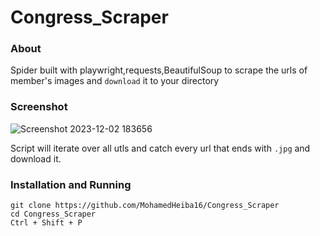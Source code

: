# Congress_Scraper

### About 

Spider built with playwright,requests,BeautifulSoup to scrape the urls of member's images and `download` it to your directory 

### Screenshot

![Screenshot 2023-12-02 183656](https://github.com/MohamedHeiba16/Congress_Scraper/assets/152610603/98052dc0-b00d-4fc6-90a3-ebe67c07ce83)

Script will iterate over all utls and catch every url that ends with `.jpg` and download it.

### Installation and Running

```
git clone https://github.com/MohamedHeiba16/Congress_Scraper
cd Congress_Scraper
Ctrl + Shift + P
```



